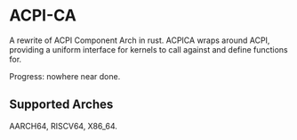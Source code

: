 # ACPI-CA

A rewrite of ACPI Component Arch in rust. ACPICA wraps around ACPI, providing a uniform interface for kernels to call against and define functions for.

Progress: nowhere near done.

## Supported Arches

AARCH64, RISCV64, X86_64.
